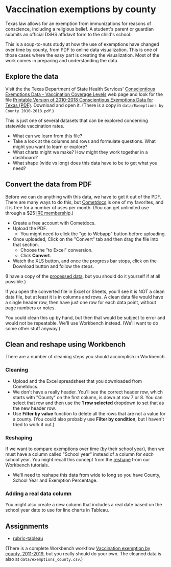 # Vaccination exemptions by county

Texas law allows for an exemption from immunizations for reasons of conscience, including a religious belief. A student's parent or guardian submits an official DSHS affidavit form to the child's school.

This is a soup-to-nuts study at how the use of exemptions have changed over time by county, from PDF to online data visualization. This is one of those cases where the easy part is creating the visualization. Most of the work comes in preparing and understanding the data.

## Explore the data

Visit the the Texas Department of State Health Services' [Conscientious Exemptions Data - Vaccination Coverage Levels](https://www.dshs.texas.gov/immunize/coverage/Conscientious-Exemptions-Data.shtm) web page and look for the file [Printable Version of 2010-2018 Conscientious Exemptions Data for Texas (PDF)](https://www.dshs.texas.gov/uploadedFiles/Content/Prevention_and_Preparedness/immunize/coverage/schools/Exemptions%20by%20County%202010-2018.pdf). Download and open it. (There is a copy in `data/Exemptions by County 2010-2018.pdf`.)

This is just one of several datasets that can be explored concerning statewide vaccination rates.

- What can we learn from this file?
- Take a look at the columns and rows and formulate questions. What might you want to learn or explore?
- What charts might we make? How might they work together in a dashboard?
- What shape (wide vs long) does this data have to be to get what you need?

## Convert the data from PDF

Before we can do anything with this data, we have to get it out of the PDF. There are many ways to do this, but [Cometdocs](https://www.cometdocs.com) is one of my favorites, and it is free for a number of uses per month. (You can get unlimited use through a $25 [IRE membership](https://www.ire.org/membership/terms-and-rates).)

- Create a free account with Cometdocs.
- Upload the PDF.
  - You might need to click the "go to Webapp" button before uploading.
- Once uploaded, Click on the "Convert" tab and then drag the file into that section.
  - Choose the "to Excel" conversion.
  - Click **Convert**.
- Watch the XLS button, and once the progress bar stops, click on the Download button and follow the steps.

(I have a copy of the [processed data](https://github.com/utdata/rwd-mastery-assignments/blob/master/vaccination-exemptions/data/Exemptions%20by%20County%202010-2018.xlsx), but you should do it yourself if at all possible.)

If you open the converted file in Excel or Sheets, you'll see it is NOT a clean data file, but at least it is in columns and rows. A clean data file would have a single header row, then have just one row for each data point, without page numbers or notes.

You could clean this up by hand, but then that would be subject to error and would not be repeatable. We'll use Workbench instead. (We'll want to do some other stuff anyway.)

## Clean and reshape using Workbench

There are a number of cleaning steps you should accomplish in Workbench.

### Cleaning

- Upload and the Excel spreadsheet that you downloaded from Cometdocs.
- We don't have a really header. You'll see the correct header row, which starts with "County" on the first column, is down at row 7 or 8. You can select that row and then use the **1 row selected** dropdown to set that as the new header row.
- Use **Filter by value** function to delete all the rows that are not a value for a county. (You could also probably use **Filter by condition**, but I haven't tried to work it out.)

### Reshaping

If we want to compare exemptions over time (by their school year), then we must have a column called "School year" instead of a column for _each_ school year. You might recall this concept from the [reshape](http://help.workbenchdata.com/en/articles/1634563-reshape) from our Workbench tutorials.

- We'll need to reshape this data from wide to long so you have County, School Year and Exemption Percentage.

### Adding a real data column

You might also create a new column that includes a real date based on the school year date to use for line charts in Tableau.

## Assignments

- [rubric-tableau](rubric-tableau.md)

(There is a complete Workbench workflow [Vaccination exemption by county, 2011-2019](https://app.workbenchdata.com/workflows/36382), but you really should do your own. The cleaned data is also at `data/exemptions_county.csv`.)
